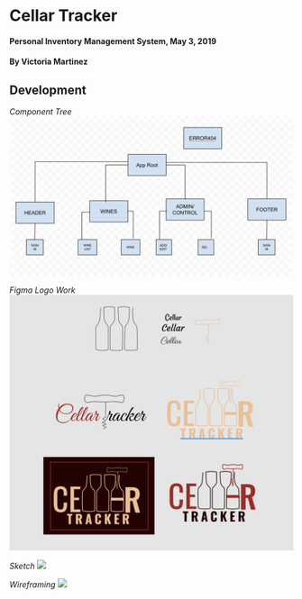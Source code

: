 # Cellar Tracker

#### Personal Inventory Management System, May 3, 2019

#### By Victoria Martinez

## Development

_Component Tree_
![](src/assest/images/Scomponent-tree.png)

_Figma Logo Work_
![](src/assest/logos/logo-figma.png)

_Sketch_
![](src/assest/images/reasearch/images/sketch1.jpg)

_Wireframing_
![](src/assest/images/reasearch/images/wireframing.jpg)
